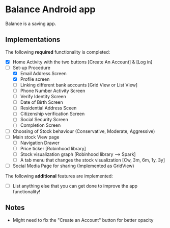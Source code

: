 # Balance Android app

Balance is a saving app.

## Implementations

The following **required** functionality is completed:

- [x] Home Activity with the two buttons [Create An Account] & [Log in]
- [ ] Set-up Procedure
  - [x] Email Address Screen
  - [x] Profile screen
  - [ ] Linking different bank accounts [Grid View or List View]
  - [ ] Phone Number Activity Screen
  - [ ] Verify Identity Screen
  - [ ] Date of Birth Screen
  - [ ] Residential Address Sceen
  - [ ] Citizenship verification Screen
  - [ ] Social Security Screen
  - [ ] Completion Screen
- [ ] Choosing of Stock behaviour (Conservative, Moderate, Aggressive)
- [ ] Main stock View page
   - [ ] Navigation Drawer
   - [ ] Price ticker              [Robinhood library]
   - [ ] Stock visualization graph [Robinhood library --> Spark]
   - [ ] A tab menu that changes the stock visualization [Cw, 3m, 6m, 1y, 3y]
- [ ] Social Media Page for sharing (Implemented as GridView)

The following **additional** features are implemented:

- [ ] List anything else that you can get done to improve the app functionality!

## Notes
- Might need to fix the "Create an Account" button for better opacity
